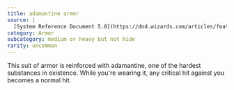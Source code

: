 ```yaml
---
title: adamantine armor
source: |
  [System Reference Document 5.0](https://dnd.wizards.com/articles/features/systems-reference-document-srd)
category: Armor
subcategory: medium or heavy but not hide
rarity: uncommon
---
```


This suit of armor is reinforced with adamantine, one of the hardest substances in existence. While you're wearing it, any critical hit against you becomes a normal hit.
